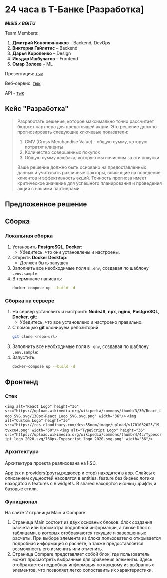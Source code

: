# 24 часа в Т-Банке [Разработка]

***MISIS x BGITU***

Team Members:

1. **Дмитрий Коноплянников** – Backend, DevOps
2. **Виктория Гайлитис** – Backend
3. **Дарья Короленко** – Design
4. **Ильдар Ишбулатов** – Frontend
5. **Омар Золоев** – ML

Презентация: [тык]()

Веб-сервис: [тык](https://timkoff.itatmisis.ru/)

API - [тык](https://timkoff.itatmisis.ru/api/docs)

## Кейс "Разработка"

> Разработать решение, которое максимально точно рассчитает бюджет партнера для предстоящей акции.
> Это решение должно прогнозировать следующие ключевые показатели:
>
> 1. GMV (Gross Merchandise Value) - общую сумму, которую потратят клиенты
> 2. Количество совершенных покупок
> 3. Общую сумму кэшбэка, которую мы начислим за эти покупки
>
> Ваше решение должно быть основано на предоставленных данных и учитывать различные факторы, влияющие на поведение клиентов и эффективность акций.
> Точность прогноза имеет критическое значение для успешного планирования и проведения акций с нашими партнерами.

## Предложенное решение

## Сборка

### Локальная сборка

1. Установить **PostgreSQL**, **Docker**:
   - Убедитесь, что они установлены и настроены.
2. Открыть **Docker Desktop**:
   - Должен быть запущен
3. Заполнить все необходимые поля в `.env`, создавая по шаблону `.env.sample`
4. В терминале написать:
   ```sh
   docker-compose up --build -d
   ```

### Сборка на сервере

1. На сервер установить и настроить **NodeJS**, **npx**, **nginx**, **PostgreSQL**, **Docker**, **git**:
   - Убедитесь, что все установлено и настроено правильно.
2. С помощью **git** клонируем репозиторий:
   ```sh
   git clone <repo-url>
   ```
3. Заполнить все необходимые поля в `.env`, создавая по шаблону `.env.sample`:
4. Запустить:
   ```sh
   docker-compose up --build -d
   ```

## Фронтенд

### Стек

`<img alt="React Logo" height="36" src="https://upload.wikimedia.org/wikipedia/commons/thumb/3/30/React_Logo_SVG.svg/130px-React_Logo_SVG.svg.png" width="36"/>`
`<img alt="Custom Logo" height="36" src="https://res.cloudinary.com/dcss55nem/image/upload/v1701032025/19_tvxcu4.png" width="60"/>`
`<img alt="TypeScript Logo" height="36" src="https://upload.wikimedia.org/wikipedia/commons/thumb/4/4c/Typescript_logo_2020.svg/768px-Typescript_logo_2020.svg.png" width="36"/>`

### Архитектура

Архитектура проекта реализована на FSD.

App.tsx и providers(роуты,редюсер и стор) находятся в app. Слайсы с описанием  сущностей находятся
в entities. feature без бизнес логики находятся в features с в widgets. В shared
находятся иконки,шрифты,и базовые стили.

### Функционал

На сайте 2 страницы Main и Compare

1. Страница Main состоит из двух основных блоков: блок создания расчета или просмотра подробной информации, а также блок с таблицами, в которых отображаются текущие и завершенные расчеты. При выборе элемента из блока пользователю открывается подробная информация о расчете, а также предоставляется возможность его изменить или отменить.
2. Страница Compare представляет собой блок, где пользователь может просмотреть выбранные для сравнения элементы. Здесь отображается подробная информация по каждому из выбранных элементов, что позволяет легко сопоставить их характеристики.
